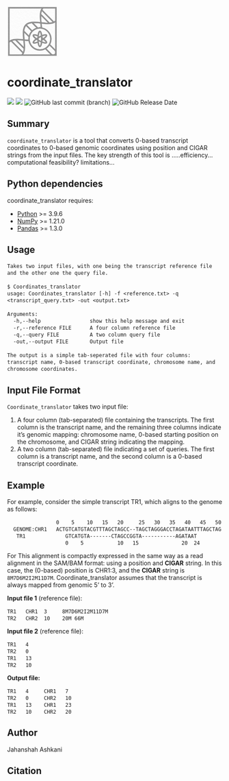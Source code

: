 <img src="https://github.com/jahanshah/coordinate_translator_v0.1/blob/main/images/logo2.png" width="120" height="120">

# coordinate_translator 
![](https://img.shields.io/github/languages/top/jahanshah/coordinate_translator_v0.1) 
![](https://img.shields.io/scrutinizer/quality/g/jahanshah/coordinate_translator_v0.1/main) 
![GitHub last commit (branch)](https://img.shields.io/github/last-commit/jahanshah/coordinate_translator_v0.1/main) 
![GitHub Release Date](https://img.shields.io/github/release-date/jahanshah/coordinate_translator_v0.1)


## Summary
`coordinate_translator` is a tool that converts 0-based transcript coordinates to 0-based genomic coordinates using position and CIGAR strings from the input files. The key strength of this tool is .....efficiency... computational feasibility? limitations... 


## Python dependencies
coordinate_translator requires:
* [Python](https://www.python.org) &gt;= 3.9.6
* [NumPy](http://www.numpy.org) &gt;= 1.21.0
* [Pandas](https://pandas.pydata.org) &gt;= 1.3.0

##  Usage
    
    Takes two input files, with one being the transcript reference file and the other one the query file.
    
    $ Coordinates_translator
    usage: Coordinates_translator [-h] -f <reference.txt> -q <transcript_query.txt> -out <output.txt>

    Arguments:
      -h,--help                show this help message and exit
      -r,--reference FILE      A four column reference file
      -q,--query FILE          A two column query file
      -out,--output FILE       Output file  
       
    The output is a simple tab-seperated file with four columns: transcript name, 0-based transcript coordinate, chromosome name, and chromosome coordinates.

## Input File Format
    
   `Coordinate_translator` takes two input file:
   1. A four column (tab-separated) file containing the transcripts. The first column is the transcript name, and the remaining three columns indicate it’s genomic mapping: chromosome name, 0-based starting position on the chromosome, and CIGAR string indicating the mapping.  
   2. A two column (tab-separated) file indicating a set of queries. The first column is a transcript name, and the second column is a 0-based transcript coordinate.  


## Example
  
For example, consider the simple transcript TR1, which aligns to the genome as follows:

                    0    5    10   15   20     25   30   35   40   45   50
      GENOME:CHR1   ACTGTCATGTACGTTTAGCTAGCC--TAGCTAGGGACCTAGATAATTTAGCTAG
       TR1             GTCATGTA-------CTAGCCGGTA-----------AGATAAT 
                       0    5           10   15              20  24 

For This alignment is compactly expressed in the same way as a read alignment in the SAM/BAM format: using a position and **CIGAR** string. In this case, the (0-based) position is CHR1:3, and the **CIGAR** string is `8M7D6M2I2M11D7M`. Coordinate_translator assumes that the transcript is always mapped from genomic 5’ to 3’.


**Input file 1** (reference file):

    TR1   CHR1  3     8M7D6M2I2M11D7M
    TR2   CHR2  10    20M 66M
    
    
**Input file 2** (reference file):  
   
    TR1   4 
    TR2   0
    TR1   13
    TR2   10
    
**Output file:**
    
    TR1   4     CHR1   7 
    TR2   0     CHR2   10
    TR1   13    CHR1   23
    TR2   10    CHR2   20

##  Author
Jahanshah Ashkani

##  Citation
    

